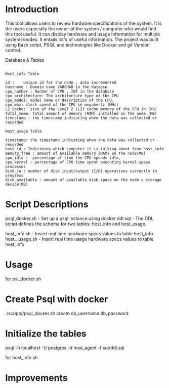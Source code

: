 # Introduction

This tool allows users to review hardware specifications of the system. It is the users especially the owner of the system / computer who would find this tool useful. It can display hardware and usage information for multiple systems/nodes. It entails lot's of useful information. The project was built using Bash script, PSQL and technologies like Docker and git Version control.

Database & Tables
```

Host_info Table

id :    Unique id for the node , auto incremented 
hostname : Domain name VARCHAR in the databse 
cpu_number : Nunber of CPU , INT in the database
cpu_architecture: The architecture type of the CPU 
cpu_model: model name or description of the CPU.
cpu_mhz: clock speed of the CPU in megahertz (MHz)
L2_cache:  size of the Level 2 (L2) cache memory of the CPU in (kb)
total_meme: total amount of memory (RAM) installed on the node (MB)
timestamp : the timestamp indicating when the data was collected or recorded

Host_usage Table

timestamp: the timestamp indicating when the data was collected or recorded
host_id : Indictoing which computer it is talking about from host_info
memory_free : amount of available memory (RAM) on the node(MB)
cpu_idle :  percentage of time the CPU spends idle, 
cpu_kernel : percentage of CPU time spent executing kernel-space processes 
disk_io : number of disk input/output (I/O) operations currently in progress
disk_available : amount of available disk space on the node's storage device(MB)

```
# Script Descriptions

psql_docker.sh - Set up a psql instance using docker
ddl.sql - The DDL script defines the schema for two tables: host_info and host_usage.

host_info.sh - Insert real time hardware specs values to table host_info
host__usage.sh - Insert real time usage hardware specs values to table host_info 


# Usage

for psl_docker.sh

# Create Psql with docker 
./scripts/psql_docker.sh create db_username db_password


# Initialize the tables 
psql -h localhost -U postgres -d host_agent -f sql/ddl.sql

for host_info.sh


# Improvements

